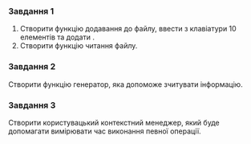 ### Завдання 1

1. Створити функцію додавання до файлу, ввести з клавіатури 10 елементів та додати .
2. Створити функцію читання файлу.

### Завдання 2

Створити функцію генератор, яка допоможе зчитувати інформацію.

### Завдання 3

Створити користувацький контекстний менеджер, який буде допомагати вимірювати час виконання певної операції.

